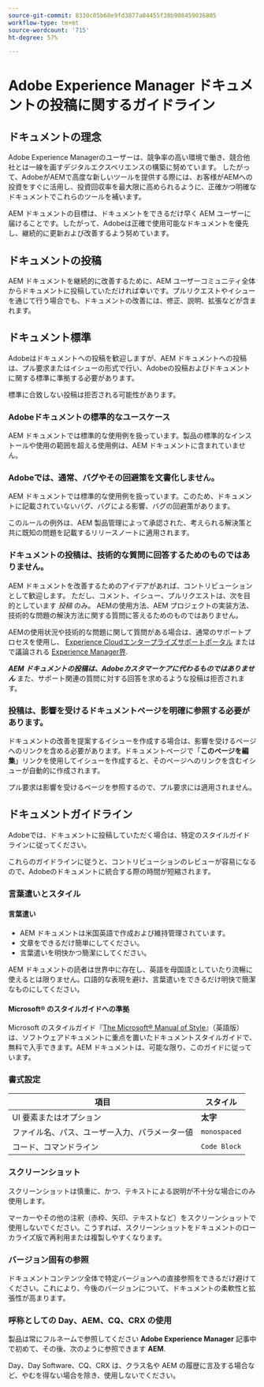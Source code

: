 ```yaml
---
source-git-commit: 8330c85b68e9fd3877a04455f38b908459036805
workflow-type: tm+mt
source-wordcount: '715'
ht-degree: 57%

---
```

# Adobe Experience Manager ドキュメントの投稿に関するガイドライン

## ドキュメントの理念

Adobe Experience Managerのユーザーは、競争率の高い環境で働き、競合他社とは一線を画すデジタルエクスペリエンスの構築に努めています。 したがって、AdobeがAEMで高度な新しいツールを提供する際には、お客様がAEMへの投資をすぐに活用し、投資回収率を最大限に高められるように、正確かつ明確なドキュメントでこれらのツールを補います。

AEM ドキュメントの目標は、ドキュメントをできるだけ早く AEM ユーザーに届けることです。したがって、Adobeは正確で使用可能なドキュメントを優先し、継続的に更新および改善するよう努めています。

## ドキュメントの投稿

AEM ドキュメントを継続的に改善するために、AEM ユーザーコミュニティ全体からドキュメントに投稿していただければ幸いです。プルリクエストやイシューを通じて行う場合でも、ドキュメントの改善には、修正、説明、拡張などが含まれます。

## ドキュメント標準

Adobeはドキュメントへの投稿を歓迎しますが、AEM ドキュメントへの投稿は、プル要求またはイシューの形式で行い、Adobeの投稿およびドキュメントに関する標準に準拠する必要があります。

標準に合致しない投稿は拒否される可能性があります。

### Adobeドキュメントの標準的なユースケース

AEM ドキュメントでは標準的な使用例を扱っています。製品の標準的なインストールや使用の範囲を超える使用例は、AEM ドキュメントに含まれていません。

### Adobeでは、通常、バグやその回避策を文書化しません。

AEM ドキュメントでは標準的な使用例を扱っています。このため、ドキュメントに記載されていないバグ、バグによる影響、バグの回避策があります。

このルールの例外は、AEM 製品管理によって承認された、考えられる解決策と共に既知の問題を記載するリリースノートに適用されます。

### ドキュメントの投稿は、技術的な質問に回答するためのものではありません。

AEM ドキュメントを改善するためのアイデアがあれば、コントリビューションとして歓迎します。 ただし、コメント、イシュー、プルリクエストは、次を目的としています *投稿* のみ。 AEMの使用方法、AEM プロジェクトの実装方法、技術的な問題の解決方法に関する質問に答えるためのものではありません。

AEMの使用状況や技術的な問題に関して質問がある場合は、通常のサポートプロセスを使用し、 [Experience Cloudエンタープライズサポートポータル](https://experienceleague.adobe.com/ja?support-solution=General#support) またはで議論される [Experience Manager界](https://experienceleaguecommunities.adobe.com/t5/adobe-experience-manager/ct-p/adobe-experience-manager-community?profile.language=ja).

***AEM ドキュメントの投稿は、Adobeカスタマーケアに代わるものではありません*** また、サポート関連の質問に対する回答を求めるような投稿は拒否されます。

### 投稿は、影響を受けるドキュメントページを明確に参照する必要があります。

ドキュメントの改善を提案するイシューを作成する場合は、影響を受けるページへのリンクを含める必要があります。ドキュメントページで「**このページを編集**」リンクを使用してイシューを作成すると、そのページへのリンクを含むイシューが自動的に作成されます。

プル要求は影響を受けるページを参照するので、プル要求には適用されません。

## ドキュメントガイドライン

Adobeでは、ドキュメントに投稿していただく場合は、特定のスタイルガイドラインに従ってください。

これらのガイドラインに従うと、コントリビューションのレビューが容易になるので、Adobeのドキュメントに統合する際の時間が短縮されます。

### 言葉遣いとスタイル

#### 言葉遣い

* AEM ドキュメントは米国英語で作成および維持管理されています。
* 文章をできるだけ簡単にしてください。
* 言葉遣いを明快かつ簡潔にしてください。

AEM ドキュメントの読者は世界中に存在し、英語を母国語としていたり流暢に使えるとは限りません。口語的な表現を避け、言葉遣いをできるだけ明快で簡潔なものにしてください。

#### Microsoft® のスタイルガイドへの準拠

Microsoft のスタイルガイド『[The Microsoft® Manual of Style](https://learn.microsoft.com/ja-jp/style-guide/welcome/)』（英語版）は、ソフトウェアドキュメントに重点を置いたドキュメントスタイルガイドで、無料で入手できます。AEM ドキュメントは、可能な限り、このガイドに従っています。

### 書式設定

| 項目 | スタイル |
|---|---|
| UI 要素またはオプション | **太字** |
| ファイル名、パス、ユーザー入力、パラメーター値 | `monospaced` |
| コード、コマンドライン | ```Code Block``` |

### スクリーンショット

スクリーンショットは慎重に、かつ、テキストによる説明が不十分な場合にのみ使用します。

マーカーやその他の注釈（赤枠、矢印、テキストなど）をスクリーンショットで使用しないでください。こうすれば、スクリーンショットをドキュメントのローカライズ版で再利用または複製しやすくなります。

### バージョン固有の参照

ドキュメントコンテンツ全体で特定バージョンへの直接参照をできるだけ避けてください。これにより、今後のバージョンについて、ドキュメントの柔軟性と拡張性が高まります。

### 呼称としての Day、AEM、CQ、CRX の使用

製品は常にフルネームで参照してください **Adobe Experience Manager** 記事中で初めて、その後、次のように参照できます **AEM**.

Day、Day Software、CQ、CRX は、クラス名や AEM の履歴に言及する場合など、やむを得ない場合を除き、使用しないでください。